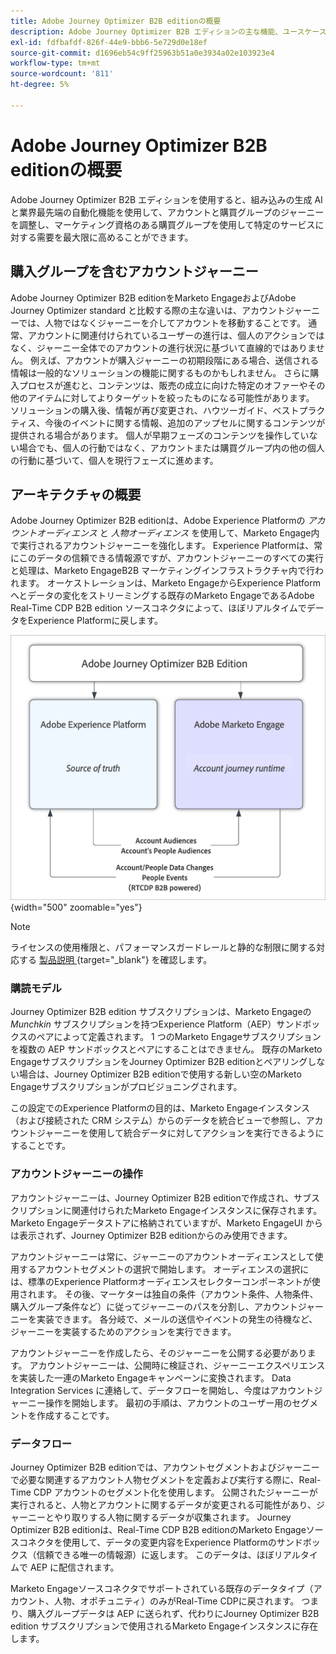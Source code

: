 ```yaml
---
title: Adobe Journey Optimizer B2B editionの概要
description: Adobe Journey Optimizer B2B エディションの主な機能、ユースケース、アーキテクチャについて説明します。
exl-id: fdfbafdf-826f-44e9-bbb6-5e729d0e18ef
source-git-commit: d1696eb54c9ff25963b51a0e3934a02e103923e4
workflow-type: tm+mt
source-wordcount: '811'
ht-degree: 5%

---
```


# Adobe Journey Optimizer B2B editionの概要

Adobe Journey Optimizer B2B エディションを使用すると、組み込みの生成 AI と業界最先端の自動化機能を使用して、アカウントと購買グループのジャーニーを調整し、マーケティング資格のある購買グループを使用して特定のサービスに対する需要を最大限に高めることができます。

## 購入グループを含むアカウントジャーニー

Adobe Journey Optimizer B2B editionをMarketo EngageおよびAdobe Journey Optimizer standard と比較する際の主な違いは、アカウントジャーニーでは、人物ではなくジャーニーを介してアカウントを移動することです。 通常、アカウントに関連付けられているユーザーの進行は、個人のアクションではなく、ジャーニー全体でのアカウントの進行状況に基づいて直線的ではありません。 例えば、アカウントが購入ジャーニーの初期段階にある場合、送信される情報は一般的なソリューションの機能に関するものかもしれません。 さらに購入プロセスが進むと、コンテンツは、販売の成立に向けた特定のオファーやその他のアイテムに対してよりターゲットを絞ったものになる可能性があります。 ソリューションの購入後、情報が再び変更され、ハウツーガイド、ベストプラクティス、今後のイベントに関する情報、追加のアップセルに関するコンテンツが提供される場合があります。 個人が早期フェーズのコンテンツを操作していない場合でも、個人の行動ではなく、アカウントまたは購買グループ内の他の個人の行動に基づいて、個人を現行フェーズに進めます。

## アーキテクチャの概要

Adobe Journey Optimizer B2B editionは、Adobe Experience Platformの _アカウントオーディエンス_ と _人物オーディエンス_ を使用して、Marketo Engage内で実行されるアカウントジャーニーを強化します。 Experience Platformは、常にこのデータの信頼できる情報源ですが、アカウントジャーニーのすべての実行と処理は、Marketo EngageB2B マーケティングインフラストラクチャ内で行われます。 オーケストレーションは、Marketo EngageからExperience Platformへとデータの変化をストリーミングする既存のMarketo EngageであるAdobe Real-Time CDP B2B edition ソースコネクタによって、ほぼリアルタイムでデータをExperience Platformに戻します。

![ データアーキテクチャの概要 ](./assets/high-level-data-architecture.png){width="500" zoomable="yes"}

>[!NOTE]
>
>ライセンスの使用権限と、パフォーマンスガードレールと静的な制限に関する対応する [ 製品説明 ](https://helpx.adobe.com/legal/product-descriptions/adobe-journey-optimizer-b2b.html){target="_blank"} を確認します。

### 購読モデル

Journey Optimizer B2B edition サブスクリプションは、Marketo Engageの _Munchkin_ サブスクリプションを持つExperience Platform（AEP）サンドボックスのペアによって定義されます。 1 つのMarketo Engageサブスクリプションを複数の AEP サンドボックスとペアにすることはできません。 既存のMarketo EngageサブスクリプションをJourney Optimizer B2B editionとペアリングしない場合は、Journey Optimizer B2B editionで使用する新しい空のMarketo Engageサブスクリプションがプロビジョニングされます。

この設定でのExperience Platformの目的は、Marketo Engageインスタンス（および接続された CRM システム）からのデータを統合ビューで参照し、アカウントジャーニーを使用して統合データに対してアクションを実行できるようにすることです。

### アカウントジャーニーの操作

アカウントジャーニーは、Journey Optimizer B2B editionで作成され、サブスクリプションに関連付けられたMarketo Engageインスタンスに保存されます。 Marketo Engageデータストアに格納されていますが、Marketo EngageUI からは表示されず、Journey Optimizer B2B editionからのみ使用できます。

アカウントジャーニーは常に、ジャーニーのアカウントオーディエンスとして使用するアカウントセグメントの選択で開始します。 オーディエンスの選択には、標準のExperience Platformオーディエンスセレクターコンポーネントが使用されます。 その後、マーケターは独自の条件（アカウント条件、人物条件、購入グループ条件など）に従ってジャーニーのパスを分割し、アカウントジャーニーを実装できます。 各分岐で、メールの送信やイベントの発生の待機など、ジャーニーを実装するためのアクションを実行できます。

アカウントジャーニーを作成したら、そのジャーニーを公開する必要があります。 アカウントジャーニーは、公開時に検証され、ジャーニーエクスペリエンスを実装した一連のMarketo Engageキャンペーンに変換されます。 Data Integration Services に連絡して、データフローを開始し、今度はアカウントジャーニー操作を開始します。 最初の手順は、アカウントのユーザー用のセグメントを作成することです。

### データフロー

Journey Optimizer B2B editionでは、アカウントセグメントおよびジャーニーで必要な関連するアカウント人物セグメントを定義および実行する際に、Real-Time CDP アカウントのセグメント化を使用します。 公開されたジャーニーが実行されると、人物とアカウントに関するデータが変更される可能性があり、ジャーニーとやり取りする人物に関するデータが収集されます。 Journey Optimizer B2B editionは、Real-Time CDP B2B editionのMarketo Engageソースコネクタを使用して、データの変更内容をExperience Platformのサンドボックス（信頼できる唯一の情報源）に返します。  このデータは、ほぼリアルタイムで AEP に配信されます。

Marketo Engageソースコネクタでサポートされている既存のデータタイプ（アカウント、人物、オポチュニティ）のみがReal-Time CDPに戻されます。 つまり、購入グループデータは AEP に送られず、代わりにJourney Optimizer B2B edition サブスクリプションで使用されるMarketo Engageインスタンスに存在します。
